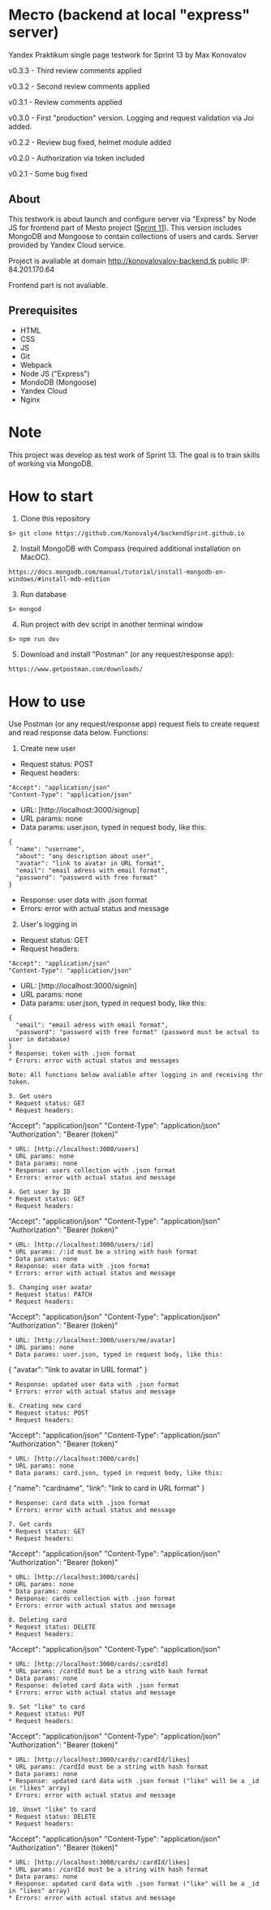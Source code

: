 # Место (backend at local "express" server)
Yandex Praktikum single page testwork for Sprint 13 by Max Konovalov

v0.3.3 - Third review comments applied

v0.3.2 - Second review comments applied

v0.3.1 - Review comments applied

v0.3.0 - First "production" version. Logging and request validation via Joi added.

v0.2.2 - Review bug fixed, helmet module added

v0.2.0 - Authorization via token included

v0.2.1 - Some bug fixed

## About
This testwork is about launch and configure server via "Express" by Node JS for frontend part of Mesto project ([Sprint 11](https://konovaly4.github.io/Praktikum_sprint_11.github.io/)). This version includes MongoDB and Mongoose to contain collections of users and cards. Server provided by Yandex Cloud service.

Project is avaliable at domain http://konovalovalov-backend.tk public IP: 84.201.170.64

Frontend part is not avaliable.

## Prerequisites

- HTML
- CSS
- JS
- Git
- Webpack
- Node JS ("Express")
- MondoDB (Mongoose)
- Yandex Cloud
- Nginx

# Note
This project was develop as test work of Sprint 13. The goal is to train skills of working via MongoDB. 

# How to start
1. Clone this repository
```
$> git clone https://github.com/Konovaly4/backendSprint.github.io
```
2. Install MongoDB with Compass (required additional installation on MacOC).
```
https://docs.mongodb.com/manual/tutorial/install-mongodb-on-windows/#install-mdb-edition
```
3. Run database
```
$> mongod
```
4. Run project with dev script in another terminal window
```
$> npm run dev
```
5. Download and install "Postman" (or any request/response app):
```
https://www.getpostman.com/downloads/
```
# How to use
Use Postman (or any request/response app) request fiels to create request and read response data below.
Functions:

1. Create new user
* Request status: POST
* Request headers: 
```
"Accept": "application/json"
"Content-Type": "application/json"
```
* URL: [http://localhost:3000/signup]
* URL params: none
* Data params: user.json, typed in request body, like this:
```
{
  "name": "username",
  "about": "any description about user",
  "avatar": "link to avatar in URL format",
  "email": "email adress with email format",
  "password": "password with free format"
}
```
* Response: user data with .json format
* Errors: error with actual status and message

2. User's logging in
* Request status: GET
* Request headers: 
```
"Accept": "application/json"
"Content-Type": "application/json"
```
* URL: [http://localhost:3000/signin]
* URL params: none
* Data params: user.json, typed in request body, like this:
```
{
  "email": "email adress with email format",
  "password": "password with free format" (password must be actual to user in database)
}
* Response: token with .json format
* Errors: error with actual status and messages

Note: All functions below avaliable after logging in and receiving thr token.

3. Get users
* Request status: GET
* Request headers: 
```
"Accept": "application/json"
"Content-Type": "application/json"
"Authorization": "Bearer (token)"
```
* URL: [http://localhost:3000/users]
* URL params: none
* Data params: none
* Response: users collection with .json format
* Errors: error with actual status and message

4. Get user by ID
* Request status: GET
* Request headers: 
```
"Accept": "application/json"
"Content-Type": "application/json"
"Authorization": "Bearer (token)"
```
* URL: [http://localhost:3000/users/:id]
* URL params: /:id must be a string with hash format
* Data params: none 
* Response: user data with .json format
* Errors: error with actual status and message

5. Changing user avatar
* Request status: PATCH
* Request headers: 
```
"Accept": "application/json"
"Content-Type": "application/json"
"Authorization": "Bearer (token)"
```
* URL: [http://localhost:3000/users/me/avatar]
* URL params: none
* Data params: user.json, typed in request body, like this:
```
{
  "avatar": "link to avatar in URL format"
}
```
* Response: updated user data with .json format
* Errors: error with actual status and message

6. Creating new card
* Request status: POST
* Request headers: 
```
"Accept": "application/json"
"Content-Type": "application/json"
"Authorization": "Bearer (token)"
```
* URL: [http://localhost:3000/cards]
* URL params: none
* Data params: card.json, typed in request body, like this:
```
{
  "name": "cardname",
  "link": "link to card in URL format"
}
```
* Response: card data with .json format
* Errors: error with actual status and message

7. Get cards
* Request status: GET
* Request headers: 
```
"Accept": "application/json"
"Content-Type": "application/json"
"Authorization": "Bearer (token)"
```
* URL: [http://localhost:3000/cards]
* URL params: none
* Data params: none
* Response: cards collection with .json format
* Errors: error with actual status and message

8. Deleting card 
* Request status: DELETE
* Request headers: 
```
"Accept": "application/json"
"Content-Type": "application/json"
```
* URL: [http://localhost:3000/cards/:cardId]
* URL params: /cardId must be a string with hash format
* Data params: none 
* Response: deleted card data with .json format
* Errors: error with actual status and message

9. Set "like" to card
* Request status: PUT
* Request headers: 
```
"Accept": "application/json"
"Content-Type": "application/json"
"Authorization": "Bearer (token)"
```
* URL: [http://localhost:3000/cards/:cardId/likes]
* URL params: /cardId must be a string with hash format
* Data params: none 
* Response: updated card data with .json format ("like" will be a _id in "likes" array)
* Errors: error with actual status and message

10. Unset "like" to card
* Request status: DELETE
* Request headers: 
```
"Accept": "application/json"
"Content-Type": "application/json"
"Authorization": "Bearer (token)"
```
* URL: [http://localhost:3000/cards/:cardId/likes]
* URL params: /cardId must be a string with hash format
* Data params: none 
* Response: updated card data with .json format ("like" will be a _id in "likes" array)
* Errors: error with actual status and message

